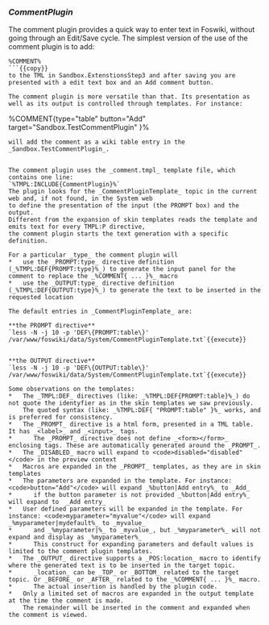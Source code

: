 ### _CommentPlugin_
The comment plugin provides a quick way to enter text in Foswiki, without going through an Edit/Save cycle. The simplest version of the use of the comment plugin is to add:
```
%COMMENT%
```{{copy}}
to the TML in Sandbox.ExtenstionsStep3 and after saving you are presented with a edit text box and an Add comment button.

The comment plugin is more versatile than that. Its presentation as well as its output is controlled through templates. For instance:
```
%COMMENT{type="table" button="Add" target="Sandbox.TestCommentPlugin" }%
```{{copy}}
will add the comment as a wiki table entry in the _Sandbox.TestCommentPlugin_.


The comment plugin uses the _comment.tmpl_ template file, which contains one line:
`%TMPL:INCLUDE{CommentPlugin}%`
The plugin looks for the _CommentPluginTemplate_ topic in the current web and, if not found, in the System web
to define the presentation of the input (the PROMPT box) and the output.
Different from the expansion of skin templates reads the template and emits text for every TMPL:P directive,
the comment plugin starts the text generation with a specific definition.  

For a particular _type_ the comment plugin will 
*   use the _PROMPT:type_ directive definition (_%TMPL:DEF{PROMPT:type}%_) to generate the input panel for the comment to replace the _%COMMENT{ ... }%_ macro
*   use the _OUTPUT:type_ directive definition (_%TMPL:DEF{OUTPUT:type}%_) to generate the text to be inserted in the requested location

The default entries in _CommentPluginTemplate_ are:
 
**the PROMPT directive**
`less -N -j 10 -p 'DEF\{PROMPT:table\}' /var/www/foswiki/data/System/CommentPluginTemplate.txt`{{execute}}


**the OUTPUT directive**
`less -N -j 10 -p 'DEF\{OUTPUT:table\}' /var/www/foswiki/data/System/CommentPluginTemplate.txt`{{execute}}

Some observations on the templates:
*   The _TMPL:DEF_ directives (like: _%TMPL:DEF{PROMPT:table}%_) do not quote the identyfier as in the skin templates we saw previously.
    The quoted syntax (like: _%TMPL:DEF{ "PROMPT:table" }%_ works, and is preferred for consistency.
*   The _PROMPT_ directive is a html form, presented in a TML table. It has _<label>_ and _<input>_ tags.
*      The _PROMPT_ directive does not define _<form></form>_ enclosing tags. These are automatically generated around the _PROMPT_.
*   The _DISABLED_ macro will expand to <code>disabled="disabled"</code> in the preview context
*   Macros are expanded in the _PROMPT_ templates, as they are in skin templates
*   The parameters are expanded in the template. For instance: <code>button="Add"</code> will expand _%button|Add entry%_ to _Add_
*      if the button parameter is not provided _%button|Add entry%_ will expand to  _Add entry_
*   User defined parameters will be expanded in the template. For instance: <code>myparameter="myvalue"</code> will expand _%myparameter|mydefault%_ to _myvalue_
*      and _%myparameter|%_ to _myvalue_, but _%myparameter%_ will not expand and display as _%myparameter%_
*      This construct for expanding parameters and default values is limited to the comment plugin templates.
*   The _OUTPUT_ directive supports a _POS:location_ macro to identify where the generated text is to be inserted in the target topic.
*      _location_ can be _TOP_ or _BOTTOM_ related to the target topic. Or _BEFORE_ or _AFTER_ related to the _%COMMENT{ ... }%_ macro.
*      The actual insertion is handled by the plugin code.
*   Only a limited set of macros are expanded in the output template at the time the comment is made.
    The remainder will be inserted in the comment and expanded when the comment is viewed.
